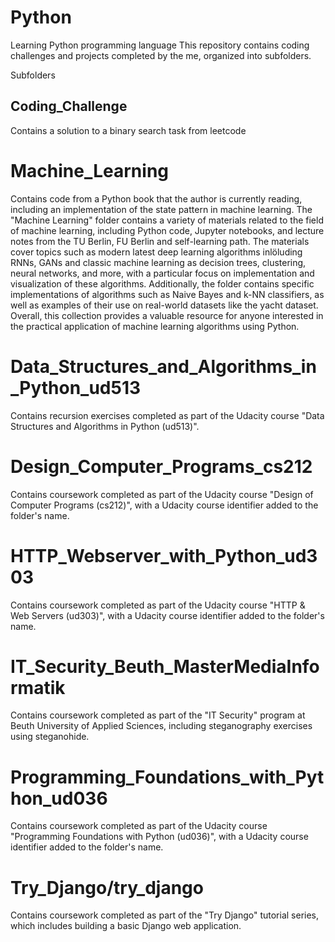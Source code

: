 # Python
Learning Python programming language
This repository contains coding challenges and projects completed by the me, organized into subfolders.

Subfolders
## Coding_Challenge
Contains a solution to a binary search task from leetcode

# Machine_Learning
Contains code from a Python book that the author is currently reading, including an implementation of the state pattern in machine learning. 
The "Machine Learning" folder contains a variety of materials related to the field of machine learning, including Python code, 
Jupyter notebooks, and lecture notes from the TU Berlin, FU Berlin and self-learning path. 
The materials cover topics such as modern latest deep learning algorithms inlöluding RNNs, GANs and classic machine learning as decision trees, clustering, 
neural networks, and more, with a particular focus on implementation and visualization of these algorithms. 
Additionally, the folder contains specific implementations of algorithms such as Naive Bayes and k-NN classifiers, 
as well as examples of their use on real-world datasets like the yacht dataset. 
Overall, this collection provides a valuable resource for anyone interested in the practical application of machine learning algorithms using Python.

# Data_Structures_and_Algorithms_in_Python_ud513
Contains recursion exercises completed as part of the Udacity course "Data Structures and Algorithms in Python (ud513)".

# Design_Computer_Programs_cs212
Contains coursework completed as part of the Udacity course "Design of Computer Programs (cs212)", with a Udacity course identifier added to the folder's name.

# HTTP_Webserver_with_Python_ud303
Contains coursework completed as part of the Udacity course "HTTP & Web Servers (ud303)", with a Udacity course identifier added to the folder's name. 

# IT_Security_Beuth_MasterMediaInformatik
Contains coursework completed as part of the "IT Security" program at Beuth University of Applied Sciences, including steganography exercises using steganohide.

# Programming_Foundations_with_Python_ud036
Contains coursework completed as part of the Udacity course "Programming Foundations with Python (ud036)", with a Udacity course identifier added to the folder's name. 

# Try_Django/try_django
Contains coursework completed as part of the "Try Django" tutorial series, which includes building a basic Django web application.





